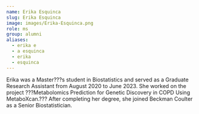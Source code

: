 ```yaml
---
name: Erika Esquinca
slug: Erika Esquinca
image: images/Erika-Esquinca.png
role: ms
group: alumni
aliases:
  - erika e
  - a esquinca
  - erika
  - esquinca
---
```


Erika was a Master???s student in Biostatistics and served as a Graduate Research Assistant from August 2020 to June 2023. She worked on the project ???Metabolomics Prediction for Genetic Discovery in COPD Using MetaboXcan.??? After completing her degree, she joined Beckman Coulter as a Senior Biostatistician.
